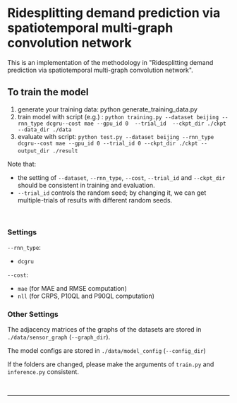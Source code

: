 # Ridesplitting demand prediction via spatiotemporal multi-graph convolution network

This is an implementation of the methodology in "Ridesplitting demand prediction via spatiotemporal multi-graph convolution network". 

## To train the model

1. generate your training data: python generate_training_data.py
2. train model with script (e.g.) : ```python training.py --dataset beijing --rnn_type dcgru--cost mae --gpu_id 0  --trial_id  --ckpt_dir ./ckpt --data_dir ./data ```
3. evaluate with script: ```python test.py --dataset beijing --rnn_type dcgru--cost mae --gpu_id 0 --trial_id 0 --ckpt_dir ./ckpt --output_dir ./result```
   &nbsp;

Note that:

- the setting of ```--dataset```, ```--rnn_type```, ```--cost```, ```--trial_id``` and ```--ckpt_dir``` should be consistent in training and evaluation.
- ```--trial_id```  controls the random seed; by changing it, we can get multiple-trials of results with different random seeds.

&nbsp;


### Settings

```--rnn_type```:

- ```dcgru```

```--cost```:

- ```mae``` (for MAE and RMSE computation)
- ```nll``` (for CRPS, P10QL and P90QL computation)

### Other Settings

The adjacency matrices of the graphs of the datasets are stored in ```./data/sensor_graph``` (```--graph_dir```). 

The model configs are stored in ```./data/model_config``` (```--config_dir```)

If the folders are changed, please make the arguments of ```train.py``` and ```inference.py``` consistent.

&nbsp;
&nbsp;
&nbsp;

----



